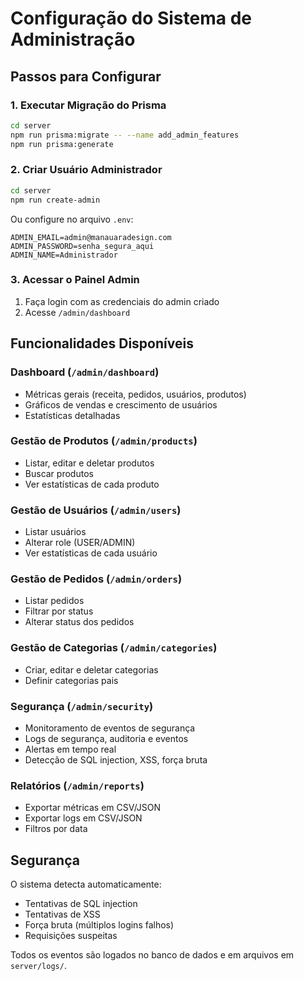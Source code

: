 # Configuração do Sistema de Administração

## Passos para Configurar

### 1. Executar Migração do Prisma

```bash
cd server
npm run prisma:migrate -- --name add_admin_features
npm run prisma:generate
```

### 2. Criar Usuário Administrador

```bash
cd server
npm run create-admin
```

Ou configure no arquivo `.env`:
```
ADMIN_EMAIL=admin@manauaradesign.com
ADMIN_PASSWORD=senha_segura_aqui
ADMIN_NAME=Administrador
```

### 3. Acessar o Painel Admin

1. Faça login com as credenciais do admin criado
2. Acesse `/admin/dashboard`

## Funcionalidades Disponíveis

### Dashboard (`/admin/dashboard`)
- Métricas gerais (receita, pedidos, usuários, produtos)
- Gráficos de vendas e crescimento de usuários
- Estatísticas detalhadas

### Gestão de Produtos (`/admin/products`)
- Listar, editar e deletar produtos
- Buscar produtos
- Ver estatísticas de cada produto

### Gestão de Usuários (`/admin/users`)
- Listar usuários
- Alterar role (USER/ADMIN)
- Ver estatísticas de cada usuário

### Gestão de Pedidos (`/admin/orders`)
- Listar pedidos
- Filtrar por status
- Alterar status dos pedidos

### Gestão de Categorias (`/admin/categories`)
- Criar, editar e deletar categorias
- Definir categorias pais

### Segurança (`/admin/security`)
- Monitoramento de eventos de segurança
- Logs de segurança, auditoria e eventos
- Alertas em tempo real
- Detecção de SQL injection, XSS, força bruta

### Relatórios (`/admin/reports`)
- Exportar métricas em CSV/JSON
- Exportar logs em CSV/JSON
- Filtros por data

## Segurança

O sistema detecta automaticamente:
- Tentativas de SQL injection
- Tentativas de XSS
- Força bruta (múltiplos logins falhos)
- Requisições suspeitas

Todos os eventos são logados no banco de dados e em arquivos em `server/logs/`.

